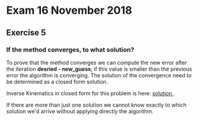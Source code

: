 # Exam 16 November 2018
## Exercise 5

### If the method converges, to what solution? 

To prove that the method converges we can compute the new error after the iteration **desried - new_guess**; if this value is smaller than the previous error the algorithm is converging.
The solution of the convergence need to be determined as a closed form solution. 

Inverse Kinematics in closed form for this problem is here: <a href='https://github.com/theroggio/Robotics-1-La-Sapienza/blob/master/exercises/inverse%20kinematics/Ex1.md'> solution </a>.

If there are more than just one solution we cannot know exactly to which solution we'd arrive without applying directly the algorithm. 
